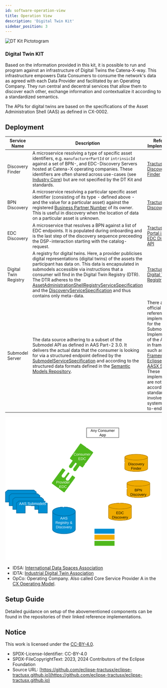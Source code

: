```yaml
---
id: software-operation-view
title: Operation View
description: 'Digital Twin Kit'
sidebar_position: 3
---
```


![DT Kit Pictotogram](@site/static/img/kits/digital-twin/digital-twin-kit-logo.drawio.svg)

### Digital Twin KIT

<!--
Documentation of the kit.
-->

Based on the information provided in this kit, it is possible to run and program against an infrastructure of
Digital Twins the Catena-X-way. This infrastructure empowers Data Consumers to consume the network's data as agreed with
each Data Provider and facilitated by an Operating Company. They run central and decentral services that allow them to
discover each other, exchange information and contextualize it according to a standardized semantics.

The APIs for digital twins are based on the specifications of the Asset Administration Shell (AAS) as defined in
CX-0002.

## Deployment

| Service Name          | Description                                                                                                                                                                                                                                                                                                                                                                                                                                                                                                                                                                                                                                          | Reference Implementation                                                                                                                                                                                                                                                                                                                                                                                                                           | [Standardized in](https://catena-x.net/de/standard-library) |
|-----------------------|------------------------------------------------------------------------------------------------------------------------------------------------------------------------------------------------------------------------------------------------------------------------------------------------------------------------------------------------------------------------------------------------------------------------------------------------------------------------------------------------------------------------------------------------------------------------------------------------------------------------------------------------------|----------------------------------------------------------------------------------------------------------------------------------------------------------------------------------------------------------------------------------------------------------------------------------------------------------------------------------------------------------------------------------------------------------------------------------------------------|-------------------------------------------------------------|
| Discovery Finder      | A microservice resolving a type of specific asset identifiers, e.g. `manufacturerPartId` or `intrinsicId` against a set of BPN-, and EDC-Discovery Servers hosted at Catena-X operating companies. These identifiers are often shared across use-cases (see [Industry Core](../Industry-core-kit/software-development-view)) but are not specified by the DT Kit and standards.                                                                                                                                                                                                                                                              | [Tractus-X Discovery Finder](https://github.com/eclipse-tractusx/sldt-discovery-finder)                                                                                                                                                                                                                                                                                                                                                            | CX - 0053                                                   |
| BPN Discovery         | A microservice resolving a particular specific asset identifier (consisting of its type - defined above - and the value for a particular asset) against the registered [Business Partner Number](../business-partner-kit/adoption-view.md.md#business-value) of its owner. This is useful in discovery when the location of data on a particular asset is unknown.                                                                                                                                                                                                                                                                             | [Tractus-X BPN Discovery](https://github.com/eclipse-tractusx/sldt-bpn-discovery)                                                                                                                                                                                                                                                                                                                                                                  | CX - 0053                                                   |
| EDC Discovery         | A microservice that resolves a BPN against a list of EDC endpoints. It is populated during onboarding and is the last step of the discovery sequence preceeding the DSP-interaction starting with the catalog-request.                                                                                                                                                                                                                                                                                                                                                                                                                               | [Tractus-X Portal including EDC Discovery API](https://github.com/eclipse-tractusx/portal-backend)                                                                                                                                                                                                                                                                                                                                                 | CX - 0001                                                   |
| Digital Twin Registry | A registry for digital twins. Here, a provider publicises digital representations (digital twins) of the assets the participant has data on. This data is encapsulated in submodels accessible via instructions that a consumer will find in the Digital Twin Registry (DTR). The DTR adheres to the [AssetAdministrationShellRegistryServiceSpecification](https://app.swaggerhub.com/apis/Plattform_i40/AssetAdministrationShellRegistryServiceSpecification/V3.0_SSP-002#/) and the [DiscoveryServiceSpecification](https://app.swaggerhub.com/apis/Plattform_i40/DiscoveryServiceSpecification/V3.0.1_SSP-001) and thus contains only meta-data. | [Tractus-X Digital Twin Registry](https://github.com/eclipse-tractusx/sldt-digital-twin-registry)                                                                                                                                                                                                                                                                                                                                                  | CX - 0002                                                   |
| Submodel Server       | The data source adhering to a subset of the Submodel API as defined in AAS Part-2 3.0. It delivers the actual data that the consumer is looking for via a structured endpoint defined by the [SubmodelServiceSpecification](https://app.swaggerhub.com/apis/Plattform_i40/SubmodelServiceSpecification/V3.0_SSP-003) and according to the structured data formats defined in the [Semantic Models Repository](https://github.com/eclipse-tractusx/sldt-semantic-models).                                                                                                                                                                             | There are no official reference implementations for the Submodel-API. Implementations of the API exist in frameworks such as [FA³ST-Framework](https://github.com/FraunhoferIOSB/FAAAST-Service), [Eclipse Basyx](https://github.com/eclipse-basyx/basyx-java-sdk), [AASX Server](https://github.com/admin-shell-io/aasx-server). These implementations are not certified according to the standard nor involved in systematic end-to-end testing. | CX - 0002                                                   |

![High Level Architecture of an App leveraging the Digital Twin Kit](assets/img/DTKIT_high_level_arch.svg)

- IDSA: [International Data Spaces Association](https://internationaldataspaces.org/)
- IDTA: [Industrial Digital Twin Association](https://industrialdigitaltwin.org/)
- OpCo: Operating Company. Also called Core Service Provider A in
  the [CX Operating Model](https://catena-x.net/fileadmin/_online_media_/CX_Operating_Modelv2.1_final.pdf).

## Setup Guide

Detailed guidance on setup of the abovementioned components can be found in the repositories of their linked reference
implementations.

## Notice

This work is licensed under the [CC-BY-4.0](https://creativecommons.org/licenses/by/4.0/legalcode).

- SPDX-License-Identifier: CC-BY-4.0
- SPDX-FileCopyrightText: 2023, 2024 Contributors of the Eclipse Foundation
- Source
  URL: [https://github.com/eclipse-tractusx/eclipse-tractusx.github.io](https://github.com/eclipse-tractusx/eclipse-tractusx.github.io)
